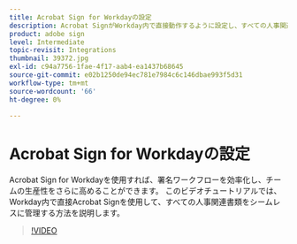 ```yaml
---
title: Acrobat Sign for Workdayの設定
description: Acrobat SignがWorkday内で直接動作するように設定し、すべての人事関連書類をシームレスに管理する方法について説明します
product: adobe sign
level: Intermediate
topic-revisit: Integrations
thumbnail: 39372.jpg
exl-id: c94a7756-1fae-4f17-aab4-ea1437b68645
source-git-commit: e02b1250de94ec781e7984c6c146dbae993f5d31
workflow-type: tm+mt
source-wordcount: '66'
ht-degree: 0%

---
```


# Acrobat Sign for Workdayの設定

Acrobat Sign for Workdayを使用すれば、署名ワークフローを効率化し、チームの生産性をさらに高めることができます。 このビデオチュートリアルでは、Workday内で直接Acrobat Signを使用して、すべての人事関連書類をシームレスに管理する方法を説明します。

>[!VIDEO](https://video.tv.adobe.com/v/39372?hidetitle=true)
